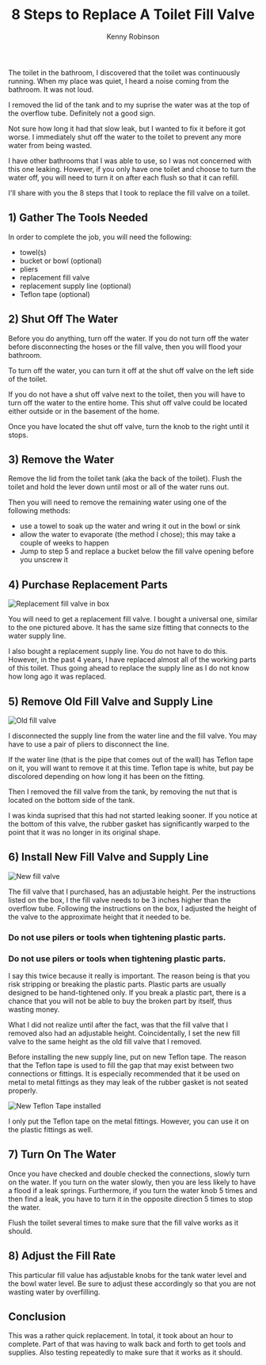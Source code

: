 ﻿---
title: 8 Steps to Replace A Toilet Fill Valve
author: Kenny Robinson
robots: index, follow
description: I cover how to replace the fill valve on a toilet that is leaking or faulty.
keywords: toilet, fill value, toilet repair, toilet leaking, toilet fixes
posted: 2020-03-15
updated: 2020-08-08
category: handyman
type: blog
readtime: 6
---

The toilet in the bathroom, I discovered that the toilet was continuously running.
When my place was quiet, I heard a noise coming from the bathroom. It was not loud.

I removed the lid of the tank and to my suprise the water was at the top of the overflow
tube. Definitely not a good sign.

Not sure how long it had that slow leak, but I wanted
to fix it before it got worse.
I immediately shut off the water to the toilet to prevent any more water from being wasted.

I have other bathrooms that I was able to use, so I was not concerned with this one leaking.
However, if you only have one toilet and choose to turn the water off, you will need to turn
it on after each flush so that it can refill.

I'll share with you the 8 steps that I took to replace the fill valve on a toilet.

## 1) Gather The Tools Needed

In order to complete the job, you will need the following:

* towel(s)
* bucket or bowl (optional)
* pliers
* replacement fill valve
* replacement supply line (optional)
* Teflon tape (optional)

## 2) Shut Off The Water

Before you do anything, turn off the water. If you do not turn off the water before disconnecting the hoses or
the fill valve, then you will flood your bathroom.

To turn off the water, you can turn it off at the shut off valve on the left side of the toilet.

If you do not have a shut off valve next to the toilet, then you will have to turn off the water to
the entire home. This shut off valve could be located either outside or in the basement of the home.

Once you have located the shut off valve, turn the knob to the right until it stops.

## 3) Remove the Water

Remove the lid from the toilet tank (aka the back of the toilet). Flush the toilet and hold the
lever down until most or all of the water runs out.

Then you will need to remove the remaining water using one of the following methods:

* use a towel to soak up the water and wring it out in the bowl or sink
* allow the water to evaporate (the method I chose); this may take a couple of weeks to happen
* Jump to step 5 and replace a bucket below the fill valve opening before you unscrew it

## 4) Purchase Replacement Parts

![Replacement fill valve in box](/images/2020.03.15-8-steps-to-replace-a-toilet-fill-valve/20200314_162009.jpg)

You will need to get a replacement fill valve. I bought a universal one, similar to the one
pictured above. It has the same size fitting that connects to the water supply line.

I also bought a replacement supply line. You do not have to do this. However, in the past 4 years,
I have replaced almost all of the working parts of this toilet. Thus going ahead to replace
the supply line as I do not know how long ago it was replaced.

## 5) Remove Old Fill Valve and Supply Line

![Old fill valve](/images/2020.03.15-8-steps-to-replace-a-toilet-fill-valve/20200314_164549.jpg)

I disconnected the supply line from the water line and the fill valve. You may have to use
a pair of pliers to disconnect the line.

If the water line (that is the pipe that comes out of the wall) has Teflon tape on it, you
will want to remove it at this time. Teflon tape is white, but pay be discolored depending
on how long it has been on the fitting.

Then I removed the fill valve from the tank, by removing the nut that is located on the
bottom side of the tank.

I was kinda suprised that this had not started leaking sooner. If you notice at the bottom
of this valve, the rubber gasket has significantly warped to the point that it was no longer
in its original shape.

## 6) Install New Fill Valve and Supply Line

![New fill valve](/images/2020.03.15-8-steps-to-replace-a-toilet-fill-valve/20200314_162111.jpg)

The fill valve that I purchased, has an adjustable height. Per the instructions listed on the box,
I the fill valve needs to be 3 inches higher than the overflow tube. Following the instructions
on the box, I adjusted the height of the valve to the approximate height that it needed to be.

### Do not use pilers or tools when tightening plastic parts.

### Do not use pilers or tools when tightening plastic parts.

I say this twice because it really is important.
The reason being is that you risk stripping or breaking the plastic parts. Plastic parts are
usually designed to be hand-tightened only. If you break a plastic part, there is a chance that
you will not be able to buy the broken part by itself, thus wasting money.

What I did not realize until after the fact, was that the fill valve that I removed also had
an adjustable height. Coincidentally, I set the new fill valve to the same height as the old fill
valve that I removed.

Before installing the new supply line, put on new Teflon tape. The reason that the Teflon tape
is used to fill the gap that may exist between two connections or fittings. It is especially
recommended that it be used on metal to metal fittings as they may leak of the rubber gasket
is not seated properly.

![New Teflon Tape installed](/images/2020.03.15-8-steps-to-replace-a-toilet-fill-valve/20200314_163700.jpg)

I only put the Teflon tape on the metal fittings. However, you can use it on the plastic
fittings as well.

## 7) Turn On The Water

Once you have checked and double checked the connections, slowly turn on the water. If you turn
on the water slowly, then you are less likely to have a flood if a leak springs. Furthermore,
if you turn the water knob 5 times and then find a leak, you have to turn it in the opposite
direction 5 times to stop the water.

Flush the toilet several times to make sure that the fill valve works as it should.

## 8) Adjust the Fill Rate

This particular fill value has adjustable knobs for the tank water level and the bowl
water level. Be sure to adjust these accordingly so that you are not wasting water
by overfilling.

## Conclusion

This was a rather quick replacement. In total, it took about an hour to complete. Part of that
was having to walk back and forth to get tools and supplies. Also testing repeatedly to make
sure that it works as it should.
